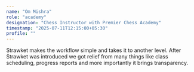 ```yaml
---
name: "Om Mishra"
role: "academy"
designation: "Chess Instructor with Premier Chess Academy"
timestamp: "2025-07-11T12:15:00+05:30"
profile: ""
---
```


Strawket makes the workflow simple and takes it to another level.
After Strawket was introduced we got relief from many things like class scheduling, progress reports and more importantly it brings transparency.


 
